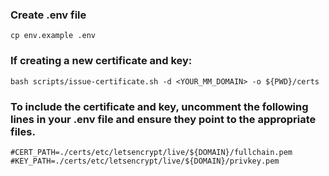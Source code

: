 ### Create .env file
```
cp env.example .env
```

### If creating a new certificate and key:
```
bash scripts/issue-certificate.sh -d <YOUR_MM_DOMAIN> -o ${PWD}/certs
```
### To include the certificate and key, uncomment the following lines in your .env file and ensure they point to the appropriate files.
```
#CERT_PATH=./certs/etc/letsencrypt/live/${DOMAIN}/fullchain.pem
#KEY_PATH=./certs/etc/letsencrypt/live/${DOMAIN}/privkey.pem
```